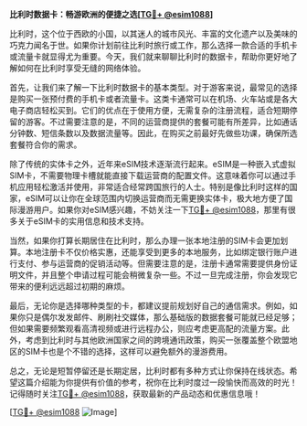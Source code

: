 **比利时数据卡：畅游欧洲的便捷之选[[TG💪+ @esim1088](https://t.me/s/esim1088)]**

比利时，这个位于西欧的小国，以其迷人的城市风光、丰富的文化遗产以及美味的巧克力闻名于世。如果你计划前往比利时旅行或工作，那么选择一款合适的手机卡或流量卡就显得尤为重要。今天，我们就来聊聊比利时的数据卡，帮助你更好地了解如何在比利时享受无缝的网络体验。

首先，让我们来了解一下比利时数据卡的基本类型。对于游客来说，最常见的选择是购买一张预付费的手机卡或者流量卡。这类卡通常可以在机场、火车站或是各大电子商店轻松买到。它们的优点在于使用方便，无需复杂的注册流程，适合短期停留的游客。不过需要注意的是，不同的运营商提供的套餐可能有所差异，比如通话分钟数、短信条数以及数据流量等。因此，在购买之前最好先做些功课，确保所选套餐符合你的需求。

除了传统的实体卡之外，近年来eSIM技术逐渐流行起来。eSIM是一种嵌入式虚拟SIM卡，不需要物理卡槽就能直接下载运营商的配置文件。这意味着你可以通过手机应用轻松激活并使用，非常适合经常跨国旅行的人士。特别是像比利时这样的国家，eSIM可以让你在全球范围内切换运营商而无需更换实体卡，极大地方便了国际漫游用户。如果你对eSIM感兴趣，不妨关注一下[TG💪+ @esim1088](https://t.me/s/esim1088)，那里有很多关于eSIM卡的实用信息和技术支持。

当然，如果你打算长期居住在比利时，那么办理一张本地注册的SIM卡会更加划算。本地注册卡不仅价格实惠，还能享受到更多的本地服务，比如绑定银行账户进行支付、参与运营商的促销活动等。但需要注意的是，注册卡通常需要提供身份证明文件，并且整个申请过程可能会稍微复杂一些。不过一旦完成注册，你会发现它带来的便利远远超过初期的麻烦。

最后，无论你是选择哪种类型的卡，都建议提前规划好自己的通信需求。例如，如果你只是偶尔发发邮件、刷刷社交媒体，那么基础版的数据套餐可能就已经足够；但如果需要频繁观看高清视频或进行远程办公，则应考虑更高配的流量方案。此外，考虑到比利时与其他欧洲国家之间的跨境通讯政策，购买一张覆盖整个欧盟地区的SIM卡也是个不错的选择，这样可以避免额外的漫游费用。

总之，无论是短暂停留还是长期定居，比利时都有多种方式让你保持在线状态。希望这篇介绍能为你提供有价值的参考，祝你在比利时度过一段愉快而高效的时光！记得随时关注[TG💪+ @esim1088](https://t.me/s/esim1088)，获取最新的产品动态和优惠信息哦！

[[TG💪+ @esim1088](https://t.me/s/esim1088) ![Image](https://i.postimg.cc/4NQfJmqS/Snipaste-2025-05-13-00-14-12.png)]